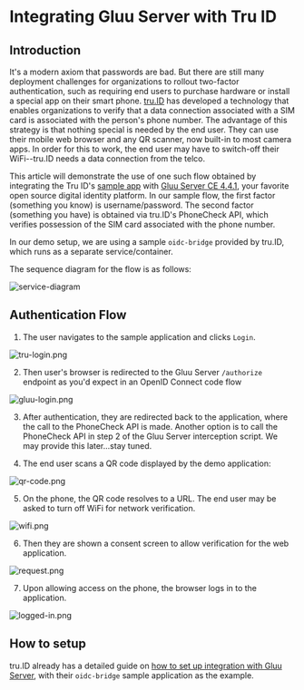 # Integrating Gluu Server with Tru ID

## Introduction

It's a modern axiom that passwords are bad. But there are still many deployment challenges for organizations to rollout two-factor authentication, such as requiring end users to purchase hardware or install a special app on their smart phone. [tru.ID](https://tru.id/) has developed a technology that enables organizations to verify that a data connection associated with a SIM card is associated with the person's phone number. The advantage of this strategy is that nothing special is needed by the end user. They can use their mobile web browser and any QR scanner, now built-in to most camera apps. In order for this to work, the end user may have to switch-off their WiFi--tru.ID needs a data connection from the telco.

This article will demonstrate the use of one such flow obtained by integrating the Tru ID's [sample app](https://github.com/tru-ID/oidc-bridge) with [Gluu Server CE 4.4.1](https://gluu.org/), your favorite open source digital identity platform. In our sample flow, the first factor (something you know) is username/password. The second factor (something you have) is obtained via tru.ID's PhoneCheck API, which verifies possession of the SIM card associated with the phone number.

In our demo setup, we are using a sample `oidc-bridge` provided by tru.ID, which runs as a separate service/container.

The sequence diagram for the flow is as follows:

![service-diagram](https://raw.githubusercontent.com/tru-ID/oidc-bridge/main/integration-gluu/gluu-truid-authentication-flow.png)

## Authentication Flow

1. The user navigates to the sample application and clicks `Login`.

![tru-login.png](../assets/tru-id/tru-login.png)

2. Then user's browser is redirected to the Gluu Server `/authorize` endpoint as you'd expect in an OpenID Connect code flow

![gluu-login.png](../assets/tru-id/gluu-login.png)

3. After authentication, they are redirected back to the application, where the call to the PhoneCheck API is made. Another option is to call the PhoneCheck API in step 2 of the Gluu Server interception script. We may provide this later...stay tuned.

4. The end user scans a QR code displayed by the demo application:

![qr-code.png](../assets/tru-id/qr-code.png)

5. On the phone, the QR code resolves to a URL. The end user may be asked to turn off WiFi for network verification.

![wifi.png](../assets/tru-id/wifi.png)

6. Then they are shown a consent screen to allow verification for the web application.

![request.png](../assets/tru-id/request.png)

7. Upon allowing access on the phone, the browser logs in to the application.

![logged-in.png](../assets/tru-id/logged-in.png)

## How to setup

tru.ID already has a detailed guide on [how to set up integration with Gluu Server](https://github.com/tru-ID/oidc-bridge/tree/main/integration-gluu#readme), with their `oidc-bridge` sample application as the example.

